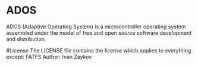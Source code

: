# ADOS
ADOS (Adaptive Operating System) is a microcontroller operating system assembled under the model of free and open source software development and distribution.

#License
The LICENSE file contains the license which applies to everything except:
FATFS
Author: Ivan Zaykov

